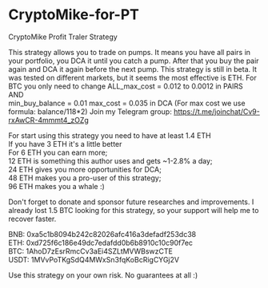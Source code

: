 # CryptoMike-for-PT
CryptoMike Profit Traler Strategy

This strategy allows you to trade on pumps.
It means you have all pairs in your portfolio, you DCA it until you catch a pump.
After that you buy the pair again and DCA it again before the next pump.
This strategy is still in beta. It was tested on different markets, but it seems the most effective is ETH. 
For BTC you only need to change ALL_max_cost = 0.012 to 0.0012 in PAIRS   
AND  
min_buy_balance = 0.01  max_cost = 0.035 in DCA (For max cost we use formula: balance/118*2)
Join my Telegram group: https://t.me/joinchat/Cv9-rxAwCR-4mmmt4_zOZg 

For start using this strategy you need to have at least 1.4 ETH  
If you have 3 ETH it's a little better   
For 6 ETH you can earn more;  
12 ETH is something this author uses and gets ~1-2.8% a day;  
24 ETH gives you more opportunities for DCA;  
48 ETH makes you a pro-user of this strategy;  
96 ETH makes you a whale :)

Don't forget to donate and sponsor future researches and improvements. 
I already lost 1.5 BTC looking for this strategy, so your support will help me to recover faster.

BNB: 0xa5c1b8094b242c82026afc416a3defadf253dc38  
ETH: 0xd725f6c186e49dc7edafdd0b6b8910c10c90f7ec  
BTC: 1AhoD7zEsrRmcCv3aEi4SZLtMVWBswzCTE  
USDT: 1MVvPoTKgSdQ4MWxSn3fqKoBcRigCYGj2V  


Use this strategy on your own risk. No guarantees at all :)
